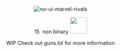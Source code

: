 <div align="center">

![no-ui-marvel-rivals](https://github.com/user-attachments/assets/b6d74c92-62d5-4d89-bf05-5bc128585179)

15 ‎ ‎non binary <img src="https://files.catbox.moe/dty0fk.webp" width="45" height="45"/>

WIP Check out guns.lol for more information
</div>

